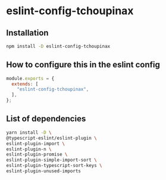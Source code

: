 # eslint-config-tchoupinax

## Installation

```bash
npm install -D eslint-config-tchoupinax
```

## How to configure this in the eslint config

```js
module.exports = {
  extends: [
    "eslint-config-tchoupinax",
  ],
};
```

## List of dependencies

```bash
yarn install -D \
@typescript-eslint/eslint-plugin \
eslint-plugin-import \
eslint-plugin-n \
eslint-plugin-promise \
eslint-plugin-simple-import-sort \
eslint-plugin-typescript-sort-keys \
eslint-plugin-unused-imports
```